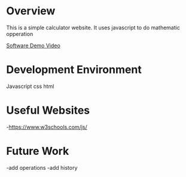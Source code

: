 # Overview

This is a simple calculator website. It uses javascript to do mathematic opperation

[Software Demo Video](https://youtu.be/oDP-nsXuVmI)

# Development Environment

Javascript
css
html

# Useful Websites


-https://www.w3schools.com/js/

# Future Work

-add operations
-add history
